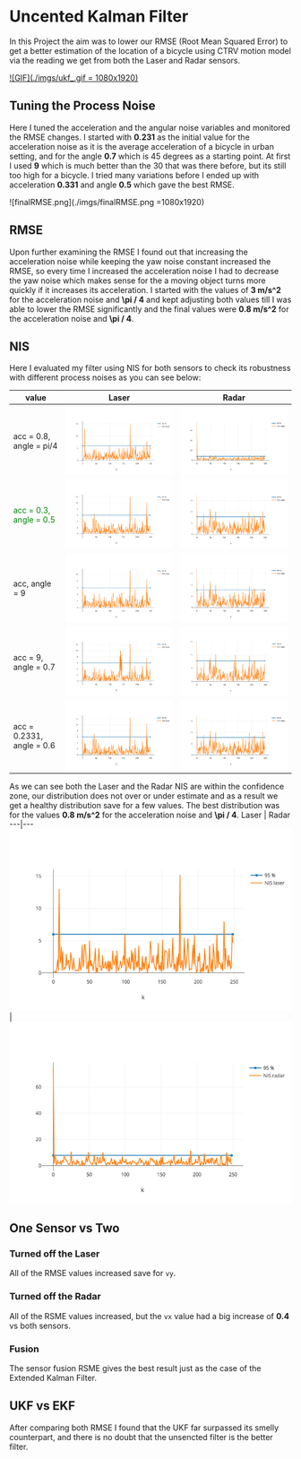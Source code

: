
# Uncented Kalman Filter
In this Project the aim was to lower our RMSE (Root Mean Squared Error) to get a better estimation of the location of a bicycle using CTRV motion model via the reading we get from both the Laser and Radar sensors.

[![GIF](./imgs/ukf_.gif = 1080x1920)](https://youtu.be/qHsifwlvamc)

## Tuning the Process Noise

Here I tuned the acceleration and the angular noise variables and monitored the RMSE changes. I started with **0.231** as the initial value for the acceleration noise as it is the average acceleration of a bicycle in urban setting, and for the angle **0.7** which is 45 degrees as a starting point. At first I used **9** which is much better than the 30 that was there before, but its still too high for a bicycle. I tried many variations before I ended up with acceleration **0.331** and angle **0.5** which gave the best RMSE.

![finalRMSE.png](./imgs/finalRMSE.png =1080x1920)


## RMSE

Upon further examining the RMSE I found out that increasing the acceleration noise while keeping the yaw noise constant increased the RMSE, so every time I increased the acceleration noise I had to decrease the yaw noise which makes sense for the a moving object turns more quickly if it increases its acceleration. I started with the values of **3 m/s^2** for the acceleration noise and **\pi / 4** and kept adjusting both values till I was able to lower the RMSE significantly and the final values were **0.8 m/s^2** for the acceleration noise and **\pi / 4**.


## NIS

Here I evaluated my filter using NIS for both sensors to check its robustness with different process noises as you can see below:

value| Laser | Radar
---|---|---
acc = 0.8, angle = pi/4|![laser.8_.png](./imgs/best_laser.png )|![radar.331_0.5.png](./imgs/best_radar.png)
<span style="color:Green"> acc = 0.3, angle = 0.5</span>|![laser0.3_0.5.png](./imgs/laser0.3_0.5.png )|![radar0.331_0.5.png](./imgs/radar0.331_0.5.png)
acc, angle = 9|![laser9.png](./imgs/laser9.png)|![radar9.png](./imgs/radar9.png)
acc = 9, angle = 0.7|![laser%209_0.7.png](./imgs/laser%209_0.7.png)|![radar9_0.7.png](./imgs/radar9_0.7.png)
acc = 0.2331, angle = 0.6|![laser0.231_0.6.png](./imgs/laser0.231_0.6.png)|![radar0.231_0.6.png](./imgs/radar0.231_0.6.png)

As we can see both the Laser and the Radar NIS are within the confidence zone, our distribution does not over or under estimate and as a result we get a healthy distribution save for a few values. The best distribution was for the values **0.8 m/s^2** for the acceleration noise and **\pi / 4**.
Laser | Radar
---|---
![laser.8_.png](./imgs/best_laser.png )|![radar.331_0.5.png](./imgs/best_radar.png)


## One Sensor vs Two

### Turned off the Laser
All of the RMSE values increased save for `vy`.

### Turned off the Radar
All of the RSME values increased, but the `vx` value had a big increase of **0.4** vs both sensors.

### Fusion
The sensor fusion RSME gives the best result just as the case of the Extended Kalman Filter.

## UKF vs EKF

After comparing both RMSE I found that the UKF far surpassed its smelly counterpart, and there is no doubt that the unsencted filter is the better filter.


